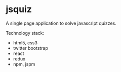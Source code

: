 # jsquiz

A single page application to solve javascript quizzes.

Technology stack:

- html5, css3
- twitter bootstrap
- react
- redux
- npm, jspm
